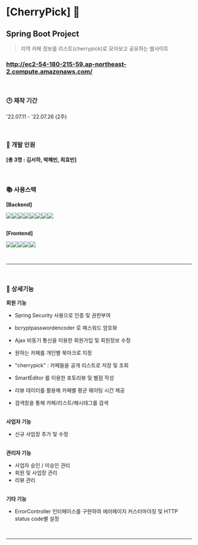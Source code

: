 # [CherryPick] :cherries:
## Spring Boot Project
> 지역 카페 정보를 리스트(cherrypick)로 모아보고 공유하는 웹사이트
### http://ec2-54-180-215-59.ap-northeast-2.compute.amazonaws.com/

&nbsp;  
### :clock2: 제작 기간
'22.07.11 - '22.07.26 (2주)  

&nbsp;  
### :construction_worker: 개발 인원
#### [총 3명 : 김서하, 박혜빈, 최효빈]


&nbsp;  
### :books: 사용스택
**[Backend]** 
<div style="display:flex;">
<img src="https://img.shields.io/badge/springboot-6DB33F?style=for-the-badge&logo=springboot&logoColor=white"> 
<img src="https://img.shields.io/badge/mysql-4479A1?style=for-the-badge&logo=mysql&logoColor=white">
<img src="https://img.shields.io/badge/ajax-F8DC75?style=for-the-badge&logo=ajax&logoColor=black">
<img src="https://img.shields.io/badge/mybatis-092E20?style=for-the-badge&logo=mybatis&logoColor=white">
<img src="https://img.shields.io/badge/Amazon%20EC2-FF9900?style=for-the-badge&logo=Amazon%20EC2&logoColor=black"> <!--ec2-->
<img src="https://img.shields.io/badge/Amazon%20RDS-527FFF?style=for-the-badge&logo=Amazon%20RDS&logoColor=black"> <!--rds-->
<img src="https://img.shields.io/badge/Amazon%20S3-569A31?style=for-the-badge&logo=Amazon%20S3&logoColor=white"> <!--s3-->
<img src="https://img.shields.io/badge/Travis%20CI-3EAAAF?style=for-the-badge&logo=Travis%20CI&logoColor=white"> <!--travis-->

</div>

&nbsp;  
**[Frontend]** 
<div style="display:flex;">
<img src="https://img.shields.io/badge/css-1572B6?style=for-the-badge&logo=css3&logoColor=white">
<img src="https://img.shields.io/badge/bootstrap-7952B3?style=for-the-badge&logo=bootstrap&logoColor=white">
<img src="https://img.shields.io/badge/jquery-0769AD?style=for-the-badge&logo=jquery&logoColor=white">
<img src="https://img.shields.io/badge/javascript-F7DF1E?style=for-the-badge&logo=javascript&logoColor=black">
<img src="https://img.shields.io/badge/thymeleaf-092E20?style=for-the-badge&logo=springboot&logoColor=white"> 
</div>







&nbsp;  
___

&nbsp;  
### :wrench: 상세기능
**회원 기능**    
- Spring Security 사용으로 인증 및 권한부여
- bcryptpasswordencoder 로 패스워드 암호화
- Ajax 비동기 통신을 이용한 회원가입 및 회원정보 수정 

- 원하는 카페를 개인별 북마크로 지정
- "cherrypick" : 카페들을 공개 리스트로 저장 및 조회  
- SmartEditor 를 이용한 포토리뷰 및 별점 작성
- 리뷰 데이터를 활용해 카페별 평균 웨이팅 시간 제공
- 검색창을 통해 카페/리스트/해시태그를 검색

 
 &nbsp;  
**사업자 기능**     
- 신규 사업장 추가 및 수정

&nbsp;  
**관리자 기능**    
- 사업자 승인 / 미승인 관리
- 회원 및 사업장 관리
- 리뷰 관리

&nbsp;  
**기타 기능**    
- ErrorController 인터페이스를 구현하여 에러페이지 커스터마이징 및 HTTP status code별 설정


&nbsp;  
___
<!--
&nbsp;  
### :hammer: Troubleshooting
   -->

<!--
&nbsp;   
### :bar_chart: 구조
#### [Class Diagram]
<img src = "https://github.com/AtomicLiquors/jsp-music-website/blob/main/Class Diagram.png" style= "width: 50vw;">

&nbsp;  
&nbsp;  
#### [ER Diagram]
<img src = "https://github.com/AtomicLiquors/jsp-music-website/blob/main/ERDiagram.png" style= "width: 50vw;">
-->


<!--
&nbsp;   
### :memo: 후기
-->
